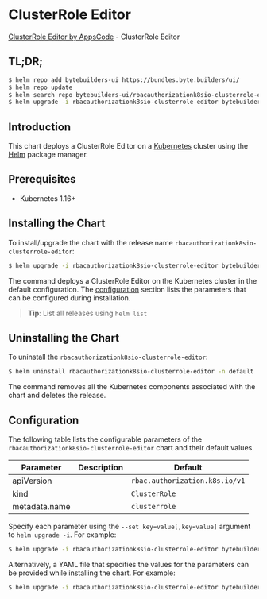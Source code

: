 # ClusterRole Editor

[ClusterRole Editor by AppsCode](https://byte.builders) - ClusterRole Editor

## TL;DR;

```bash
$ helm repo add bytebuilders-ui https://bundles.byte.builders/ui/
$ helm repo update
$ helm search repo bytebuilders-ui/rbacauthorizationk8sio-clusterrole-editor --version=v0.3.0
$ helm upgrade -i rbacauthorizationk8sio-clusterrole-editor bytebuilders-ui/rbacauthorizationk8sio-clusterrole-editor -n default --create-namespace --version=v0.3.0
```

## Introduction

This chart deploys a ClusterRole Editor on a [Kubernetes](http://kubernetes.io) cluster using the [Helm](https://helm.sh) package manager.

## Prerequisites

- Kubernetes 1.16+

## Installing the Chart

To install/upgrade the chart with the release name `rbacauthorizationk8sio-clusterrole-editor`:

```bash
$ helm upgrade -i rbacauthorizationk8sio-clusterrole-editor bytebuilders-ui/rbacauthorizationk8sio-clusterrole-editor -n default --create-namespace --version=v0.3.0
```

The command deploys a ClusterRole Editor on the Kubernetes cluster in the default configuration. The [configuration](#configuration) section lists the parameters that can be configured during installation.

> **Tip**: List all releases using `helm list`

## Uninstalling the Chart

To uninstall the `rbacauthorizationk8sio-clusterrole-editor`:

```bash
$ helm uninstall rbacauthorizationk8sio-clusterrole-editor -n default
```

The command removes all the Kubernetes components associated with the chart and deletes the release.

## Configuration

The following table lists the configurable parameters of the `rbacauthorizationk8sio-clusterrole-editor` chart and their default values.

|   Parameter   | Description |                  Default                  |
|---------------|-------------|-------------------------------------------|
| apiVersion    |             | <code>rbac.authorization.k8s.io/v1</code> |
| kind          |             | <code>ClusterRole</code>                  |
| metadata.name |             | <code>clusterrole</code>                  |


Specify each parameter using the `--set key=value[,key=value]` argument to `helm upgrade -i`. For example:

```bash
$ helm upgrade -i rbacauthorizationk8sio-clusterrole-editor bytebuilders-ui/rbacauthorizationk8sio-clusterrole-editor -n default --create-namespace --version=v0.3.0 --set apiVersion=rbac.authorization.k8s.io/v1
```

Alternatively, a YAML file that specifies the values for the parameters can be provided while
installing the chart. For example:

```bash
$ helm upgrade -i rbacauthorizationk8sio-clusterrole-editor bytebuilders-ui/rbacauthorizationk8sio-clusterrole-editor -n default --create-namespace --version=v0.3.0 --values values.yaml
```
